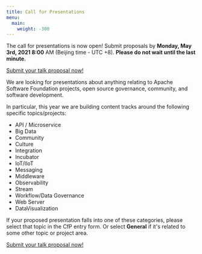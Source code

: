 ```yaml
---
title: Call for Presentations
menu:
  main:
    weight: -300
---
```

The call for presentations is now open! Submit proposals by **Monday, May 3rd, 2021 8:00** AM (Beijing time - UTC +8). **Please do not wait until the last minute.**

[Submit your talk proposal now!](https://acasia2021.jamhosted.net/)

We are looking for presentations about anything relating to Apache Software Foundation projects, open source governance, community, and software development.

In particular, this year we are building content tracks around the following specific topics/projects:

* API / Microservice
* Big Data
* Community
* Culture
* Integration
* Incubator
* IoT/IIoT
* Messaging
* Middleware
* Observability
* Stream
* Workflow/Data Governance
* Web Server
* DataVisualization

If your proposed presentation falls into one of these categories, please select that topic in the CfP entry form. Or select **General** if it's related to some other topic or project area.

[Submit your talk proposal now!](https://acasia2021.jamhosted.net/)
